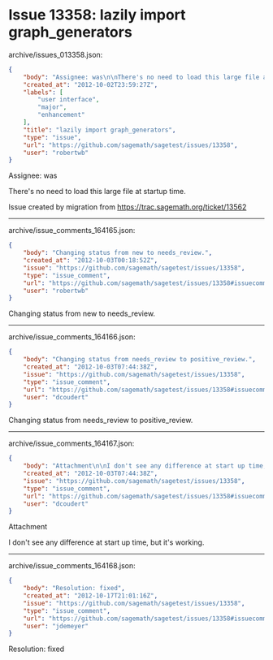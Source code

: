 # Issue 13358: lazily import graph_generators

archive/issues_013358.json:
```json
{
    "body": "Assignee: was\n\nThere's no need to load this large file at startup time.\n\nIssue created by migration from https://trac.sagemath.org/ticket/13562\n\n",
    "created_at": "2012-10-02T23:59:27Z",
    "labels": [
        "user interface",
        "major",
        "enhancement"
    ],
    "title": "lazily import graph_generators",
    "type": "issue",
    "url": "https://github.com/sagemath/sagetest/issues/13358",
    "user": "robertwb"
}
```
Assignee: was

There's no need to load this large file at startup time.

Issue created by migration from https://trac.sagemath.org/ticket/13562





---

archive/issue_comments_164165.json:
```json
{
    "body": "Changing status from new to needs_review.",
    "created_at": "2012-10-03T00:18:52Z",
    "issue": "https://github.com/sagemath/sagetest/issues/13358",
    "type": "issue_comment",
    "url": "https://github.com/sagemath/sagetest/issues/13358#issuecomment-164165",
    "user": "robertwb"
}
```

Changing status from new to needs_review.



---

archive/issue_comments_164166.json:
```json
{
    "body": "Changing status from needs_review to positive_review.",
    "created_at": "2012-10-03T07:44:38Z",
    "issue": "https://github.com/sagemath/sagetest/issues/13358",
    "type": "issue_comment",
    "url": "https://github.com/sagemath/sagetest/issues/13358#issuecomment-164166",
    "user": "dcoudert"
}
```

Changing status from needs_review to positive_review.



---

archive/issue_comments_164167.json:
```json
{
    "body": "Attachment\n\nI don't see any difference at start up time, but it's working.",
    "created_at": "2012-10-03T07:44:38Z",
    "issue": "https://github.com/sagemath/sagetest/issues/13358",
    "type": "issue_comment",
    "url": "https://github.com/sagemath/sagetest/issues/13358#issuecomment-164167",
    "user": "dcoudert"
}
```

Attachment

I don't see any difference at start up time, but it's working.



---

archive/issue_comments_164168.json:
```json
{
    "body": "Resolution: fixed",
    "created_at": "2012-10-17T21:01:16Z",
    "issue": "https://github.com/sagemath/sagetest/issues/13358",
    "type": "issue_comment",
    "url": "https://github.com/sagemath/sagetest/issues/13358#issuecomment-164168",
    "user": "jdemeyer"
}
```

Resolution: fixed
